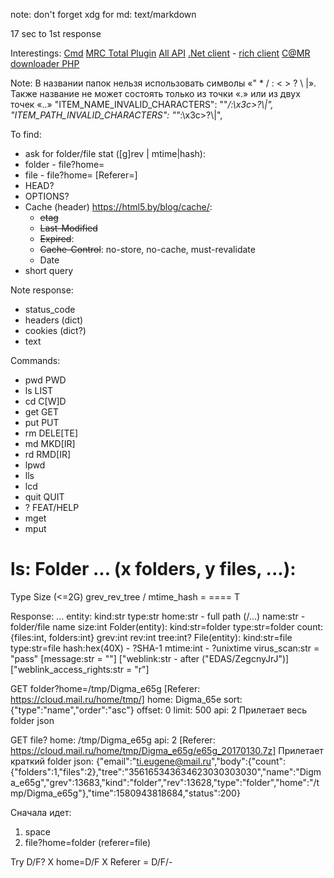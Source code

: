 note: don't forget xdg for md: text/markdown

17 sec to 1st response

Interestings:
[Cmd](https://docs.python.org/3.7/library/cmd.html)
[MRC Total Plugin](https://github.com/pozitronik/CloudMailRu)
[All API](https://www.pvsm.ru/php-2/114459)
[.Net client](https://github.com/erastmorgan/Mail.Ru-.net-cloud-client) - [rich client](https://habr.com/ru/post/281360/)
[C@MR downloader PHP](https://github.com/Geograph-us/Cloud-Mail.Ru-Downloader)

Note:
В названии папок нельзя использовать символы «" * / : < > ? \ |». Также название не может состоять только из точки «.» или из двух точек «..»
"ITEM_NAME_INVALID_CHARACTERS": "\"*/:\x3c>?\\|",
"ITEM_PATH_INVALID_CHARACTERS": "\"*:\x3c>?\\|",

To find:
- ask for folder/file stat ([g]rev | mtime|hash):
 - folder - file?home=<folder> 
 - file - file?home=<folder> [Referer=<file>]
 - HEAD?
 - OPTIONS?
- Cache (header) https://html5.by/blog/cache/:
  - ~~etag~~
  - ~~Last-Modified~~
  - ~~Expired~~: <Date>
  - ~~Cache-Control~~: no-store, no-cache, must-revalidate
  - Date
- short query

Note response:
- status_code
- headers (dict)
- cookies (dict?)
- text

Commands:
- pwd   PWD
- ls    LIST
- cd    C[W]D
- get   GET
- put   PUT
- rm    DELE[TE]
- md    MKD[IR]
- rd    RMD[IR]
- lpwd  <local pwd>
- lls   <local ls>
- lcd   <local cd>
- quit  QUIT
- ?     FEAT/HELP
- mget
- mput

ls:
Folder ... (x folders, y files, ...):
==========================
Type Size (<=2G) grev_rev_tree / mtime_hash
= ====
T 

Response:
...
entity:
    kind:str
    type:str
    home:str - full path (/...)
    name:str - folder/file name
    size:int
Folder(entity):
    kind:str=folder
    type:str=folder
    count:{files:int, folders:int}
    grev:int
    rev:int
    tree:int?
File(entity):
    kind:str=file
    type:str=file
    hash:hex(40X) - ?SHA-1
    mtime:int - ?unixtime
    virus_scan:str = "pass"
    [message:str = ""]
    ["weblink:str - after ("EDAS/ZegcnyJrJ")]
    ["weblink_access_rights:str = "r"]

GET folder?home=/tmp/Digma_e65g
[Referer: https://cloud.mail.ru/home/tmp/]
home: Digma_65e
sort: {"type":"name","order":"asc"}
offset: 0
limit: 500
api: 2
Прилетает весь folder json

GET file?
home: /tmp/Digma_e65g
api: 2
[Referer: https://cloud.mail.ru/home/tmp/Digma_e65g/e65g_20170130.7z]
Прилетает краткий folder json:
{"email":"ti.eugene@mail.ru","body":{"count":{"folders":1,"files":2},"tree":"356165343634623030303030","name":"Digma_e65g","grev":13683,"kind":"folder","rev":13628,"type":"folder","home":"/tmp/Digma_e65g"},"time":1580943818684,"status":200}

Сначала идет:
1. space
2. file?home=folder (referer=file)

Try D/F? X home=D/F X Referer = D/F/-